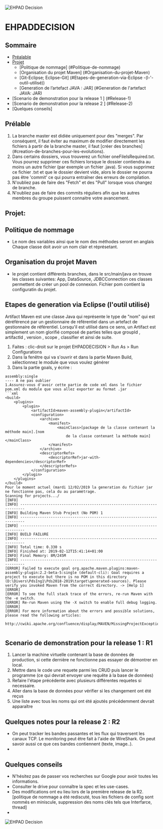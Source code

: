    ![EHPAD Decision](https://github.com/PDS-ing1/PDS/blob/master/Ehpaddecision.png)
   
# EHPADDECISION

## Sommaire
- [Préalable](#Préalable)
- [Projet](#Projet)
	- [Politique de nommage] (#Politique-de-nommage)
	- [Organisation du projet Maven] (#Organisation-du-projet-Maven)
	- [Git-Eclipse; Eclipse-Git] (#Etapes-de-generation-via-Eclipse -(l-'-outil-utilisé)) 
	- [Generation de l’artefact JAVA : JAR] (#Generation de l'artefact JAVA: JAR)
- [Scenario de demonstration pour la release 1 ] (#Release-1)
- [Scenario de demonstration pour la release 2 ] (#Release-2)
- [Quelques conseils]

## Prélable
1. La branche master est didiée uniquement pour des "merges".
	Par conséquent, il faut éviter au maximum de modifier directement les fichiers à partir de la branche master, il faut [créer des branches] (#creation-de-branches-pour-les-evolutions).
2. Dans certains dossiers, vous trouverez un fichier oneFileIsRequired.txt. Vous pourrez supprimer ces fichiers lorsque le dossier contiendra au moins un autre fichier (par exemple un fichier .java). Si vous supprimez ce fichier .txt et que le dossier devient vide, alors le dossier ne pourra pas être 'commit' ce qui pourra entraîner des erreurs de compilation.
3. N'oubliez pas de faire des "Fetch" et des "Pull" lorsque vous changez de branche.
4. N'oubliez pas de faire des commits réguliers afin que les autres membres du groupe puissent connaitre votre avancement.

## Projet:

## Politique de nommage
- Le nom des variables ainsi que le nom des méthodes seront en anglais
	Chaque classe doit avoir un nom clair et réprésetant.

## Organisation du projet Maven
- le projet contient différents branches, dans le src/main/java on trouve les classes suivantes: 
	App, DataSource, JDBCConnection ces classes permettent de créer un pool de connexion. 
	Fichier pom contient la configuratin du projet. 
	


## Etapes de generation via Eclipse (l'outil utilisé) 
 Artifact Maven est une classe Java qui représente le type de "nom" qui est déréférencé par un gestionnaire de référentiel dans un artefact de gestionnaire de référentiel. Lorsqu'il est utilisé dans ce sens, un Artifact est simplement un nom glorifié composé de parties telles que groupId , artifactId , version , scope , classifier et ainsi de suite.
1. Faites : clic-droit sur le projet EHPADDECISION > Run As > Run Configurations
2. Dans la fenêtre qui va s'ouvrir et dans la partie Maven Build, sélectionnez le module que vous voulez générer
3. Dans la partie goals, y écrire :
```
assembly:single
---- A ne pas oublier
1.Assurez-vous d'avoir cette partie de code xml dans le fichier pom.xml du module que vous allez exporter au format .jar
```xml
<build>
	<plugins>
		<plugin>
			<artifactId>maven-assembly-plugin</artifactId>
			<configuration>
				<archive>
					<manifest>
						<mainClass>[package de la classe contenant la méthode main].[nom
							de la classe contenant la méthode main]</mainClass>
					</manifest>
				</archive>
				<descriptorRefs>
					<descriptorRef>jar-with-dependencies</descriptorRef>
				</descriptorRefs>
			</configuration>
		</plugin>
	</plugins>
</build>
Pour le moment actuel (mardi 12/02/2019 la generation du fichier jar ne fonctionne pas, cela du au paramètrage. 
Scanning for projects.../
[INFO]                                                                         
[INFO] ------------------------------------------------------------------------
[INFO] Building Maven Stub Project (No POM) 1
[INFO] ------------------------------------------------------------------------
[INFO] ------------------------------------------------------------------------
[INFO] BUILD FAILURE
[INFO] ------------------------------------------------------------------------
[INFO] Total time: 0.330 s
[INFO] Finished at: 2019-02-12T15:41:14+01:00
[INFO] Final Memory: 8M/245M
[INFO] ------------------------------------------------------------------------
[ERROR] Failed to execute goal org.apache.maven.plugins:maven-assembly-plugin:2.2-beta-5:single (default-cli): Goal requires a project to execute but there is no POM in this directory (D:\Divers\PdsIng1\Pds2018-2019\target\generated-sources). Please verify you invoked Maven from the correct directory. -> [Help 1]
[ERROR] 
[ERROR] To see the full stack trace of the errors, re-run Maven with the -e switch.
[ERROR] Re-run Maven using the -X switch to enable full debug logging.
[ERROR] 
[ERROR] For more information about the errors and possible solutions, please read the following articles:
  http://cwiki.apache.org/confluence/display/MAVEN/MissingProjectException


```
## Scenario de demonstration pour la release 1 : R1
1. Lancer la machine virtuelle contenant la base de données de production, si cette dernière ne fonctionne pas essayer de démontrer en local.
2. Mettre dans le code une requete parmi les CRUD puis lancer le programme (ce qui devrait envoyer une requête à la base de données)
4. Refaire l'étape précédente avec plusieurs différentes requetes si necessaire.
5. Aller dans la base de données pour vérifier si les changement ont été reçus
6. Une liste avec tous les noms qui ont été ajoutés précédemment devrait apparaître

## Quelques notes pour la release 2 : R2


- On peut tracker les bandes passantes et les flux qui traversent les canaux TCP. Le monitoring peut être fait à l'aide de WireShark. On peut savoir aussi ce que ces bandes contiennent (texte, image..).
- 


## Quelques conseils
- N'hésitez pas de passer vos recherches sur Google pour avoir toutes les informations.
- Consulter le drive pour connaître la spec et les use-cases.
- Des modifications ont eu lieu lors de la première release de la R2. [politique de nommage a été rediscuté, tous les fichiers de config sont nommés en miniscule, suppression des noms clés tels que Interfarce, thread]
- 


 ![EHPAD Decision](https://github.com/PDS-ing1/PDS/blob/master/Ehpaddecision.png)
 
 

